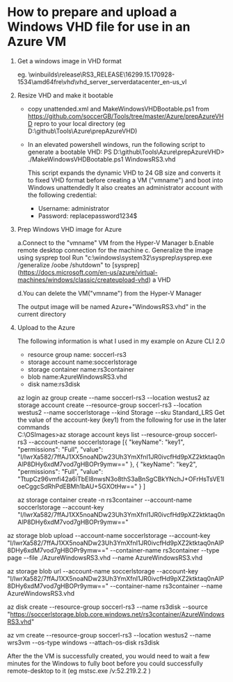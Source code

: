 # How to prepare and upload a Windows VHD file for use in an Azure VM

1. Get a windows image in VHD format

      eg. \\winbuilds\release\RS3_RELEASE\16299.15.170928-1534\amd64fre\vhd\vhd_server_serverdatacenter_en-us_vl

2. Resize VHD and make it bootable 
   
   - copy unattended.xml and MakeWindowsVHDBootable.ps1 from https://github.com/soccerGB/Tools/tree/master/Azure/prepAzureVHD repro to your local directory
    (eg D:\github\Tools\Azure\prepAzureVHD)

   - In an elevated powershell windows, run the following script to generate a bootable VHD:
     PS D:\github\Tools\Azure\prepAzureVHD> ./MakeWindowsVHDBootable.ps1 WindowsRS3.vhd

     This script expands the dynamic VHD to 24 GB size and converts it to fixed VHD format before creating a VM ("vmname") and boot into Windows unattendedly
     It also creates an administrator account with the following credential:
     
     - Username: administrator
     - Password: replacepassword1234$
  
3. Prep Windows VHD image for Azure
  
   a.Connect to the "vmname" VM from the Hyper-V Manager
   b.Enable remote desktop connection for the machine
   c. Generalize the image using sysprep tool
      Run "c:\windows\system32\sysprep\sysprep.exe /generalize /oobe /shutdown" to [sysprep] (https://docs.microsoft.com/en-us/azure/virtual-machines/windows/classic/createupload-vhd) a VHD  
      
   d.You can delete the VM("vmname") from the Hyper-V Manager 

   The output image will be named Azure+"WindowsRS3.vhd" in the current directory

4. Upload to the Azure

   The following information is what I used in my example on Azure CLI 2.0
   - resource group name: soccerl-rs3 
   - storage account name:soccerlstorage
   - storage container name:rs3container 
   - blob name:AzureWindowsRS3.vhd
   - disk name:rs3disk

   az login
   az group create --name soccerl-rs3 --location westus2
   az storage account create --resource-group soccerl-rs3 --location westus2 --name soccerlstorage --kind Storage --sku Standard_LRS
   Get the value of the account-key (key1) from the following for use in the later commands        
   C:\OSImages>az storage account keys list --resource-group soccerl-rs3 --account-name soccerlstorage
      [{
          "keyName": "key1",
          "permissions": "Full",
          "value": "I/lwrXa582/7ffAJ1XX5noaNDw23Uh3YmXfnI1JR0ivcfHd9pXZ2ktktaq0nAlP8DHy6xdM7vod7gHBOPr9ymw=="
        },
        {
          "keyName": "key2",
          "permissions": "Full",
          "value": "TtupCz96vmfi42a6iTbEl8nwsN3o8thS3aBnSgCBkYNchJ+OFrHsTsVE1loeCggcSdRhPdEBMh1bAU+5GXOtHw=="
        }
      ]

   az storage container create -n rs3container --account-name soccerlstorage --account-key "I/lwrXa582/7ffAJ1XX5noaNDw23Uh3YmXfnI1JR0ivcfHd9pXZ2ktktaq0nAlP8DHy6xdM7vod7gHBOPr9ymw=="

az storage blob upload --account-name soccerlstorage --account-key "I/lwrXa582/7ffAJ1XX5noaNDw23Uh3YmXfnI1JR0ivcfHd9pXZ2ktktaq0nAlP8DHy6xdM7vod7gHBOPr9ymw==" --container-name rs3container --type page --file ./AzureWindowsRS3.vhd --name AzureWindowsRS3.vhd

az storage blob url    --account-name soccerlstorage --account-key "I/lwrXa582/7ffAJ1XX5noaNDw23Uh3YmXfnI1JR0ivcfHd9pXZ2ktktaq0nAlP8DHy6xdM7vod7gHBOPr9ymw==" --container-name rs3container --name AzureWindowsRS3.vhd

az disk create --resource-group soccerl-rs3 --name rs3disk --source "https://soccerlstorage.blob.core.windows.net/rs3container/AzureWindowsRS3.vhd"

az vm create --resource-group soccerl-rs3  --location westus2 --name wrs3vm --os-type windows --attach-os-disk rs3disk

After the the VM is successfully created, you would need to wait a few minutes for the Windows to fully boot before you could 
successfully remote-desktop to it (eg  mstsc.exe /v:52.219.2.2 )
